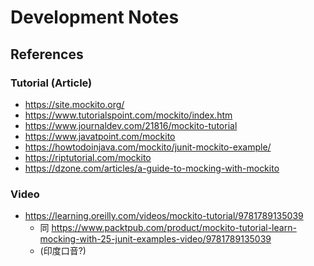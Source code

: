 # Development Notes

## References

### Tutorial (Article)

- https://site.mockito.org/
- https://www.tutorialspoint.com/mockito/index.htm
- https://www.journaldev.com/21816/mockito-tutorial
- https://www.javatpoint.com/mockito
- https://howtodoinjava.com/mockito/junit-mockito-example/
- https://riptutorial.com/mockito
- https://dzone.com/articles/a-guide-to-mocking-with-mockito

### Video

- https://learning.oreilly.com/videos/mockito-tutorial/9781789135039
  - 同 https://www.packtpub.com/product/mockito-tutorial-learn-mocking-with-25-junit-examples-video/9781789135039
  - (印度口音?)